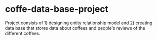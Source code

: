 # coffe-data-base-project
Project consists of 1) designing entity relationship model and 2) creating data base that stores data about coffees and people's reviews of the different coffees.
